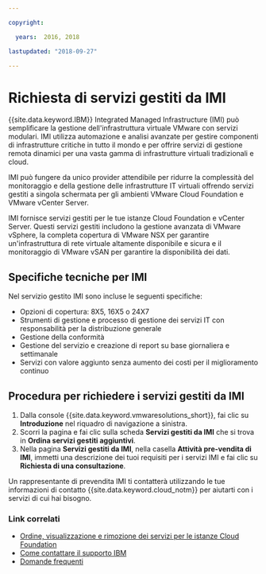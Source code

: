 ```yaml
---

copyright:

  years:  2016, 2018

lastupdated: "2018-09-27"

---
```


# Richiesta di servizi gestiti da IMI

{{site.data.keyword.IBM}} Integrated Managed Infrastructure (IMI) può semplificare la gestione dell'infrastruttura virtuale VMware con servizi modulari. IMI utilizza automazione e analisi avanzate per gestire componenti di infrastrutture critiche in tutto il mondo e per offrire servizi di gestione remota dinamici per una vasta gamma di infrastrutture virtuali tradizionali e cloud.

IMI può fungere da unico provider attendibile per ridurre la complessità del monitoraggio e della gestione delle infrastrutture IT virtuali offrendo servizi gestiti a singola schermata per gli ambienti VMware Cloud Foundation e VMware vCenter Server.

IMI fornisce servizi gestiti per le tue istanze Cloud Foundation e vCenter Server. Questi servizi gestiti includono la gestione avanzata di VMware vSphere, la completa copertura di VMware NSX per garantire un'infrastruttura di rete virtuale altamente disponibile e sicura e il monitoraggio di VMware vSAN per garantire la disponibilità dei dati. 

## Specifiche tecniche per IMI

Nel servizio gestito IMI sono incluse le seguenti specifiche:

* Opzioni di copertura: 8X5, 16X5 o 24X7
* Strumenti di gestione e processo di gestione dei servizi IT con responsabilità per la distribuzione generale
* Gestione della conformità
* Gestione del servizio e creazione di report su base giornaliera e settimanale
* Servizi con valore aggiunto senza aumento dei costi per il miglioramento continuo

## Procedura per richiedere i servizi gestiti da IMI

1. Dalla console {{site.data.keyword.vmwaresolutions_short}}, fai clic su **Introduzione** nel riquadro di navigazione a sinistra.
2. Scorri la pagina e fai clic sulla scheda **Servizi gestiti da IMI** che si trova in **Ordina servizi gestiti aggiuntivi**.
3. Nella pagina **Servizi gestiti da IMI**, nella casella **Attività pre-vendita di IMI**, immetti una descrizione dei tuoi requisiti per i servizi IMI e fai clic su **Richiesta di una consultazione**.

Un rappresentante di prevendita IMI ti contatterà utilizzando le tue informazioni di contatto {{site.data.keyword.cloud_notm}} per aiutarti con i servizi di cui hai bisogno.

### Link correlati

* [Ordine, visualizzazione e rimozione dei servizi per le istanze Cloud Foundation](../sddc/sd_addingremovingservices.html)
* [Come contattare il supporto IBM](../vmonic/trbl_support.html)
* [Domande frequenti](../vmonic/faq.html)
